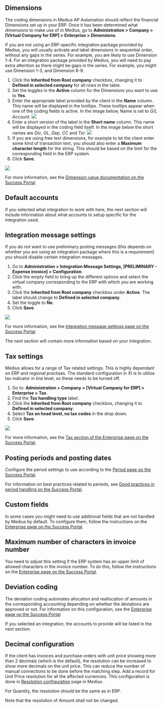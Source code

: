 ## Dimensions

The coding dimensions in Medius AP Automation should reflect the financial Dimensions set up in your ERP. Once it has been determined what dimensions to make use of in Medius, go to **Administration > Company > [Virtual Company for ERP] > Enterprise > Dimensions**.

If you are not using an ERP-specific integration package provided by Medius, you will usually activate and label dimensions in sequential order, without any gaps in the series. For example, you are likely to use Dimension 1-4. For an integration package provided by Medius, you will need to pay extra attention as there might be gaps in the series. For example, you might use Dimension 1-3, and Dimension 8-9.

1. Click the **Inherited from Root company** checkbox, changing it to **Defined in selected company** for all rows in the table.
2. Set the toggles in the **Active** column for the Dimensions you want to use to **Yes**.
3. Enter the appropriate label provided by the client in the **Name** column. This name will be displayed in the tooltips. These tooltips appear when one of the coding fields is active. In the image below, Name is set to *G/L Account*.
![](../../images/DimensionsSetup1.png)
4. Enter a short version of the label in the **Short name** column. This name will be displayed in the coding field itself. In the image below the short names are *Div*, *GL*, *Dep*, *CC* and *Txt*.
![](../../images/DimensionsSetup2.png)
5. If you are using free text dimensions, for example to let the client enter some kind of transaction text, you should also enter a **Maximum character length** for the string. This should be based on the limit for the corresponding field in the ERP system.
6. Click **Save**.

![](../../images/DimensionsSetupDone.png)

For more information, see the [Dimension value documentation on the Success Portal](https://success.mediusflow.com/documentation/administration_guide/administration_pages/dimension_value/#general).

## Default accounts

If you selected what integration to work with here, the next section will include information about what accounts to setup specific for the integration used.

## Integration message settings

If you do not want to use preliminary posting messages (this depends on whether you are using an integration package where this is a requirement) you should disable certain integration messages.

1. Go to **Administration > Integration Message Settings, [PRELIMINARY - Expense invoice] > Configuration**.
2. Click the empty field to bring up the different options and select the virtual company corresponding to the ERP with which you are working with.
3. Click the **Inherited from Root company** checkbox under **Active**. The label should change to **Defined in selected company**.
4. Set the toggle to **No**.
5. Click **Save**.

![](../../images/IntegrationMessageSettings.png)

For more information, see the [Integration message settings page on the Success Portal](https://success.mediusflow.com/documentation/administration_guide/administration_pages/integration_message_settings/).

The next section will contain more information based on your integration.

## Tax settings

Medius allows for a range of Tax related settings. This is highly dependant on ERP and regional practises. The standard configuration in XI is to utilize tax indicator in line level, so these needs to be turned off.

1. Go to: **Administration > Company > [Virtual Company for ERP] > Enterprise > Tax**.
2. Find the **Tax handling type** label.
3. Click the **Inherited from Root company**  checkbox, changing it to **Defined in selected company**.
4. Select **Tax on head level, no tax codes** in the drop down.
5. Click **Save**.

![](../../images/TaxSettings.png)

For more information, see the [Tax section of the Enterprise page on the Success Portal](https://success.mediusflow.com/documentation/administration_guide/administration_pages/company/enterprise/#tax).

## Posting periods and posting dates

Configure the period settings to use according to the [Period page on the Success Portal](https://success.mediusflow.com/documentation/administration_guide/administration_pages/period/).

For information on best practices related to periods, see [Good practices in period handling on the Success Portal](https://success.mediusflow.com/documentation/administration_guide/administration_pages/configuration_tutorials/periods_good_practices/).

## Custom fields

In some cases you might need to use additional fields that are not handled by Medius by default. To configure them, follow the instructions on the [Enterprise page on the Success Portal](https://success.mediusflow.com/documentation/administration_guide/administration_pages/company/enterprise/#supplier-invoice-head-custom-fields).

## Maximum number of characters in invoice number

You need to adjust this setting if the ERP system has an upper limit of allowed characters in the invoice number. To do this, follow the instructions on the [Enterprise page on the Success Portal](https://success.mediusflow.com/documentation/administration_guide/administration_pages/company/enterprise/#invoice-validation).

## Deviation coding

The deviation coding automates allocation and reallocation of amounts in the corresponding accounting depending on whether the deviations are approved or not. For information on this configuration, see the [Enterprise page on the Success Portal](https://success.mediusflow.com/documentation/administration_guide/administration_pages/company/enterprise/#automatic-coding).

If you selected an integration, the accounts to provide will be listed in the next section.

## Decimal configuration
If the client has invoices and purchase orders with unit price showing more than 2 decimals (which is the default), the resolution can be increased to show more decimals on the unit price. This can reduce the number of manual connections to be done before the matching step. 
Add a record for Unit Price resolution for all the affected currencies. This configuration is done in [Resolution configuration](https://success.medius.com/documentation/administration_guide/administration_pages/resolution_configuration/) page in Medius . 

For Quantity, the resolution should be the same as in ERP.

Note that the resolution of Amount shall not be changed.